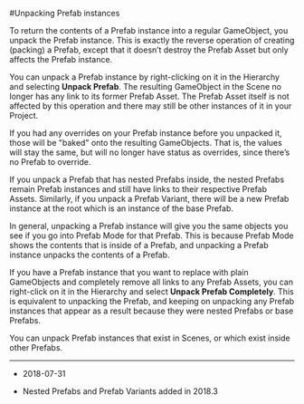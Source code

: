 #Unpacking Prefab instances

To return the contents of a Prefab instance into a regular GameObject, you unpack the Prefab instance. This is exactly the reverse operation of creating (packing) a Prefab, except that it doesn’t destroy the Prefab Asset but only affects the Prefab instance.

You can unpack a Prefab instance by right-clicking on it in the Hierarchy and selecting __Unpack Prefab__. The resulting GameObject in the Scene no longer has any link to its former Prefab Asset. The Prefab Asset itself is not affected by this operation and there may still be other instances of it in your Project.

If you had any overrides on your Prefab instance before you unpacked it, those will be "baked" onto the resulting GameObjects. That is, the values will stay the same, but will no longer have status as overrides, since there’s no Prefab to override.

If you unpack a Prefab that has nested Prefabs inside, the nested Prefabs remain Prefab instances and still have links to their respective Prefab Assets. Similarly, if you unpack a Prefab Variant, there will be a new Prefab instance at the root which is an instance of the base Prefab.

In general, unpacking a Prefab instance will give you the same objects you see if you go into Prefab Mode for that Prefab. This is because Prefab Mode shows the contents that is inside of a Prefab, and unpacking a Prefab instance unpacks the contents of a Prefab.

If you have a Prefab instance that you want to replace with plain GameObjects and completely remove all links to any Prefab Assets, you can right-click on it in the Hierarchy and select __Unpack Prefab Completely__. This is equivalent to unpacking the Prefab, and keeping on unpacking any Prefab instances that appear as a result because they were nested Prefabs or base Prefabs.

You can unpack Prefab instances that exist in Scenes, or which exist inside other Prefabs.

--------------------

* <span class="page-edit">2018-07-31  <!-- include IncludeTextNewPageNoEdit --></span>

* <span class="page-history">Nested Prefabs and Prefab Variants added in 2018.3</span>